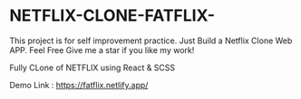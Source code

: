 # NETFLIX-CLONE-FATFLIX-
This project is for self improvement practice. Just Build a Netflix Clone Web APP. Feel Free Give me a star if you like my work!

Fully CLone of NETFLIX using React & SCSS 


Demo Link : https://fatflix.netlify.app/
